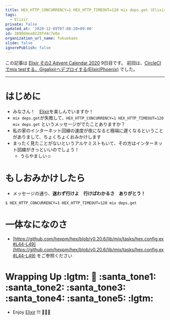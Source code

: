```yaml
---
title: HEX_HTTP_CONCURRENCY=1 HEX_HTTP_TIMEOUT=120 mix deps.get (Elixir)
tags:
  - Elixir
private: false
updated_at: '2020-12-09T07:08:20+09:00'
id: 3890d4ea8220f44c7e0a
organization_url_name: fukuokaex
slide: false
ignorePublish: false
---
```


この記事は [Elixir その2 Advent Calendar 2020](https://qiita.com/advent-calendar/2020/elixir2) 9日目です。
前回は、[CircleCIでmix testする、Gigalixirへデプロイする(Elixir/Phoenix)](https://qiita.com/torifukukaiou/items/1e266c7b213cdd3fd58e) でした。

---

# はじめに
- みなさん！　[Elixir](https://elixir-lang.org/)を楽しんでいますか！
- `mix deps.get`が失敗して、`HEX_HTTP_CONCURRENCY=1 HEX_HTTP_TIMEOUT=120 mix deps.get` というメッセージがでたことありますか？
- 私の家のインターネット回線の速度が夜になると極端に遅くなるということがありまして、ちょくちょくおみかけします
- まったく見たことがないというアルケミストもいて、その方はインターネット回線がきっといいのでしょう！
    - うらやましい:relaxed:

# もしおみかけしたら

- メッセージの通り、**迷わず行けよ　行けばわかるさ　ありがとう！**

```
$ HEX_HTTP_CONCURRENCY=1 HEX_HTTP_TIMEOUT=120 mix deps.get
```

# 一体なになのさ

- [https://github.com/hexpm/hex/blob/v0.20.6/lib/mix/tasks/hex.config.ex#L44-L49](https://github.com/hexpm/hex/blob/v0.20.6/lib/mix/tasks/hex.config.ex#L44-L49) をご参照ください

# Wrapping Up :lgtm: :santa: :santa_tone1: :santa_tone2: :santa_tone3: :santa_tone4: :santa_tone5: :lgtm:
- Enjoy [Elixir](https://elixir-lang.org/) !!! :rocket::rocket::rocket:  
